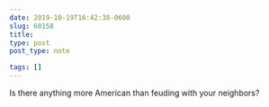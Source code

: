 ```yaml
---
date: 2019-10-19T16:42:38-0600
slug: 60158
title: 
type: post
post_type: note

tags: []
---
```

Is there anything more American than feuding with your neighbors?



